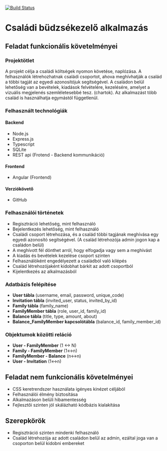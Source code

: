 [![Build Status](https://travis-ci.com/szabifabian/family-expense-tracker.svg?branch=master)](https://travis-ci.com/szabifabian/family-expense-tracker)

# Családi büdzsékezelő alkalmazás

## Feladat funkcionális követelményei

### Projektötlet

A projekt célja a családi költségek nyomon követése, naplózása. A felhasználók létrehozhatnak családi csoportot, ahova meghívhatják a család a többi tagját az egyedi azonosítójuk segítségével. A családon belül lehetőség van a bevételek, kiadások felvételére, kezelésére, amelyet a vizuális megjelenés szemléletesebbé tesz. (chartok). Az alkalmazást több család is használhatja egymástól függetlenül.

### Felhasznált technológiák

#### Backend
- Node.js
- Express.js
- Typescript 
- SQLite  
- REST api  (Frotend - Backend kommunikáció)

#### Frontend
- Angular (Frontend)

#### Verziókövető

- GitHub

### Felhasználói történetek

- Regisztráció lehetőség, mint felhasználó  
- Bejelentkezés lehetőség, mint felhasználó 
- Családi csoport létrehozása, és a család többi tagjának meghívása egy egyedi azonosító segítségével. (A család létrehozója admin jogon kap a családon belül)
- A meghívott fél dönthet arról, hogy elfogadja vagy sem a meghívást  
- A kiadás és bevételek kezelése csoport szinten  
- Felhasználóként engedélyezett a családból való kilépés  
- Család létrehozójaként kidobhat bárkit az adott csoportból  
- Kijelentkezés az alkalmazásból  
  
### Adatbázis felépítése

- **User tábla**  (username, email, password, unique_code)
- **Invitation tábla** (invited_user, status, invited_by_id)
- **Family tábla** (family_name)
- **FamilyMember tábla** (role, user_id, family_id)
- **Balance tábla** (title, type, amount, about)  
- **Balance_FamilyMember kapcsolótábla** (balance_id, family_member_id)
  
### Objektumok közötti reláció  
  
- **User - FamilyMember**  (1 <-> N)
- **Family - FamilyMember**  (1<->n)
- **FamilyMember - Balance**  (n<->n)
- **User - Invitation** (1<->n)

## Feladat nem funkcionális követelményei  
  
- CSS keretrendszer használata igényes kinézet céljából  
- Felhasználói élmény biztosítása  
- Alkalmazáson belüli hibamentesség  
- Fejlesztői szinten jól skálázható kódbázis kialakítása

## Szerepkörök

- Regisztráció szinten mindenki felhasználó  
- Család létrehozója az adott családon belül az admin, ezáltal joga van a csoporton belül kidobni embereket
